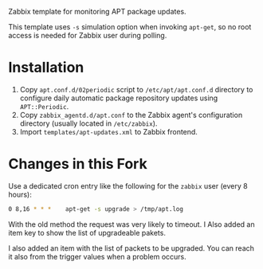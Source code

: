 Zabbix template for monitoring APT package updates.

This template uses `-s` simulation option when invoking `apt-get`, so no root access is needed for Zabbix user during polling.

# Installation
1. Copy `apt.conf.d/02periodic` script to `/etc/apt/apt.conf.d` directory to configure daily automatic package repository updates using `APT::Periodic`.
2. Copy `zabbix_agentd.d/apt.conf` to the Zabbix agent's configuration directory (usually located in `/etc/zabbix`).
3. Import `templates/apt-updates.xml` to Zabbix frontend.

# Changes in this Fork
Use a dedicated cron entry like the following for the `zabbix` user (every 8 hours):

```bash
0 8,16 * * *	apt-get -s upgrade > /tmp/apt.log
```

With the old method the request was very likely to timeout. I Also added an item key to show the list of upgradeable pakets.

I also added an item with the list of packets to be upgraded. You can reach it also from the trigger values when a problem occurs.
